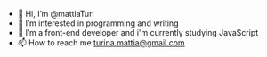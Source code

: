 - 👋 Hi, I’m @mattiaTuri
- 👀 I’m interested in programming and writing
- 🌱 I’m a front-end developer and i'm currently studying JavaScript 
- 📫 How to reach me turina.mattia@gmail.com

<!---
mattiaTuri/mattiaTuri is a ✨ special ✨ repository because its `README.md` (this file) appears on your GitHub profile.
You can click the Preview link to take a look at your changes.
--->
